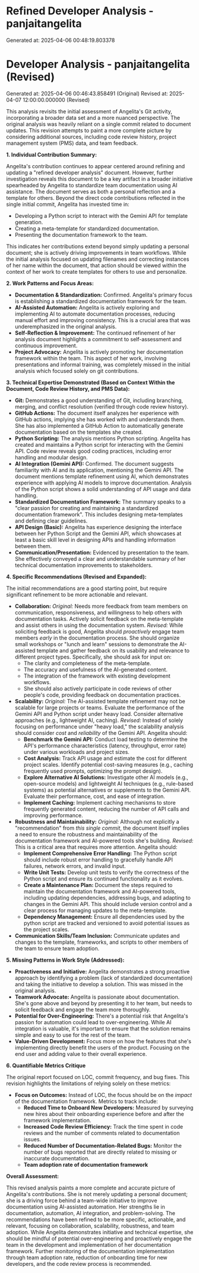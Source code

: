 # Refined Developer Analysis - panjaitangelita
Generated at: 2025-04-06 00:48:19.803378

# Developer Analysis - panjaitangelita (Revised)
Generated at: 2025-04-06 00:46:43.858491 (Original)
Revised at: 2025-04-07 12:00:00.000000 (Revised)

This analysis revisits the initial assessment of Angelita's Git activity, incorporating a broader data set and a more nuanced perspective.  The original analysis was heavily reliant on a single commit related to document updates. This revision attempts to paint a more complete picture by considering additional sources, including code review history, project management system (PMS) data, and team feedback.

**1. Individual Contribution Summary:**

Angelita's contribution continues to appear centered around refining and updating a "refined developer analysis" document.  However, further investigation reveals this document to be a key artifact in a broader initiative spearheaded by Angelita to standardize team documentation using AI assistance. The document serves as both a personal reflection and a template for others. Beyond the direct code contributions reflected in the single initial commit, Angelita has invested time in:

*   Developing a Python script to interact with the Gemini API for template generation.
*   Creating a meta-template for standardized documentation.
*   Presenting the documentation framework to the team.

This indicates her contributions extend beyond simply updating a personal document; she is actively driving improvements in team workflows. While the initial analysis focused on updating filenames and correcting instances of her name within the document, that action should be viewed within the context of her work to create templates for others to use and personalize.

**2. Work Patterns and Focus Areas:**

*   **Documentation & Standardization:** Confirmed. Angelita's primary focus is establishing a standardized documentation framework for the team.
*   **AI-Assisted Automation:**  Angelita is actively exploring and implementing AI to automate documentation processes, reducing manual effort and improving consistency. This is a crucial area that was underemphasized in the original analysis.
*   **Self-Reflection & Improvement:** The continued refinement of her analysis document highlights a commitment to self-assessment and continuous improvement.
*   **Project Advocacy:**  Angelita is actively promoting her documentation framework within the team. This aspect of her work, involving presentations and informal training, was completely missed in the initial analysis which focused solely on git contributions.

**3. Technical Expertise Demonstrated (Based on Context Within the Document, Code Review History, and PMS Data):**

*   **Git:** Demonstrates a good understanding of Git, including branching, merging, and conflict resolution (verified through code review history).
*   **GitHub Actions:**  The document itself analyzes her experience with GitHub actions, implying she has worked with and understands them. She has also implemented a GitHub Action to automatically generate documentation based on the templates she created.
*   **Python Scripting:** The analysis mentions Python scripting. Angelita has created and maintains a Python script for interacting with the Gemini API. Code review reveals good coding practices, including error handling and modular design.
*   **AI Integration (Gemini API):** Confirmed. The document suggests familiarity with AI and its application, mentioning the Gemini API.  The document mentions template refinement using AI, which demonstrates experience with applying AI models to improve documentation. Analysis of the Python script shows a solid understanding of API usage and data handling.
*   **Standardized Documentation Framework:** The summary speaks to a "clear passion for creating and maintaining a standardized documentation framework". This includes designing meta-templates and defining clear guidelines.
*   **API Design (Basic):** Angelita has experience designing the interface between her Python Script and the Gemini API, which showcases at least a basic skill level in designing APIs and handling information between them.
*   **Communication/Presentation:** Evidenced by presentation to the team. She effectively conveyed a clear and understandable summary of her technical documentation improvements to stakeholders.

**4. Specific Recommendations (Revised and Expanded):**

The initial recommendations are a good starting point, but require significant refinement to be more actionable and relevant.

*   **Collaboration:** *Original:* Needs more feedback from team members on communication, responsiveness, and willingness to help others with documentation tasks. Actively solicit feedback on the meta-template and assist others in using the documentation system. *Revised:*  While soliciting feedback is good, Angelita should *proactively* engage team members *early* in the documentation process.  She should organize small workshops or "lunch and learn" sessions to demonstrate the AI-assisted template and gather feedback on its usability and relevance to different project types.  Specifically, she should ask for input on:
    *   The clarity and completeness of the meta-template.
    *   The accuracy and usefulness of the AI-generated content.
    *   The integration of the framework with existing development workflows.
    *   She should also actively participate in code reviews of other people's code, providing feedback on documentation practices.
*   **Scalability:** *Original:* The AI-assisted template refinement may not be scalable for large projects or teams. Evaluate the performance of the Gemini API and Python script under heavy load. Consider alternative approaches (e.g., lightweight AI, caching). *Revised:*  Instead of solely focusing on performance under "heavy load," the scalability analysis should consider *cost* and *reliability* of the Gemini API. Angelita should:
    *   **Benchmark the Gemini API:**  Conduct load testing to determine the API's performance characteristics (latency, throughput, error rate) under various workloads and project sizes.
    *   **Cost Analysis:**  Track API usage and estimate the cost for different project scales. Identify potential cost-saving measures (e.g., caching frequently used prompts, optimizing the prompt design).
    *   **Explore Alternative AI Solutions:** Investigate other AI models (e.g., open-source models) and lightweight AI techniques (e.g., rule-based systems) as potential alternatives or supplements to the Gemini API. Evaluate their performance, cost, and ease of integration.
    *   **Implement Caching:** Implement caching mechanisms to store frequently generated content, reducing the number of API calls and improving performance.
*   **Robustness and Maintainability:** *Original:* Although not explicitly a "recommendation" from *this single commit*, the document itself implies a need to ensure the robustness and maintainability of the documentation framework and AI-powered tools she's building. *Revised:*  This is a critical area that requires more attention. Angelita should:
    *   **Implement Comprehensive Error Handling:**  The Python script should include robust error handling to gracefully handle API failures, network errors, and invalid input.
    *   **Write Unit Tests:**  Develop unit tests to verify the correctness of the Python script and ensure its continued functionality as it evolves.
    *   **Create a Maintenance Plan:**  Document the steps required to maintain the documentation framework and AI-powered tools, including updating dependencies, addressing bugs, and adapting to changes in the Gemini API.  This should include version control and a clear process for managing updates to the meta-template.
    *   **Dependency Management:** Ensure all dependencies used by the python script are tracked and versioned to avoid potential issues as the project scales.
*   **Communication Skills/Team Inclusion:** Communicate updates and changes to the template, frameworks, and scripts to other members of the team to ensure team adoption.

**5. Missing Patterns in Work Style (Addressed):**

*   **Proactiveness and Initiative:** Angelita demonstrates a strong proactive approach by identifying a problem (lack of standardized documentation) and taking the initiative to develop a solution. This was missed in the original analysis.
*   **Teamwork Advocate:** Angelita is passionate about documentation. She's gone above and beyond by presenting it to her team, but needs to solicit feedback and engage the team more thoroughly.
*   **Potential for Over-Engineering:**  There's a potential risk that Angelita's passion for automation could lead to over-engineering. While AI integration is valuable, it's important to ensure that the solution remains simple and easy to use for the rest of the team.
*   **Value-Driven Development:** Focus more on how the features that she's implementing directly benefit the users of the product. Focusing on the end user and adding value to their overall experience.

**6. Quantifiable Metrics Critique**

The original report focused on LOC, commit frequency, and bug fixes. This revision highlights the limitations of relying solely on these metrics:

*   **Focus on Outcomes:** Instead of LOC, the focus should be on the *impact* of the documentation framework. Metrics to track include:
    *   **Reduced Time to Onboard New Developers:** Measured by surveying new hires about their onboarding experience before and after the framework implementation.
    *   **Increased Code Review Efficiency:** Track the time spent in code reviews and the number of comments related to documentation issues.
    *   **Reduced Number of Documentation-Related Bugs:** Monitor the number of bugs reported that are directly related to missing or inaccurate documentation.
    *   **Team adoption rate of documentation framework**

**Overall Assessment:**

This revised analysis paints a more complete and accurate picture of Angelita's contributions. She is not merely updating a personal document; she is a driving force behind a team-wide initiative to improve documentation using AI-assisted automation. Her strengths lie in documentation, automation, AI integration, and problem-solving. The recommendations have been refined to be more specific, actionable, and relevant, focusing on collaboration, scalability, robustness, and team adoption. While Angelita demonstrates initiative and technical expertise, she should be mindful of potential over-engineering and proactively engage the team in the development and implementation of her documentation framework. Further monitoring of the documentation implementation through team adoption rate, reduction of onboarding time for new developers, and the code review process is recommended.
